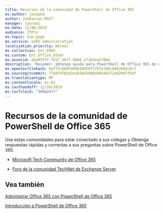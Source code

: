 ```yaml
---
title: Recursos de la comunidad de PowerShell de Office 365
ms.author: josephd
author: JoeDavies-MSFT
manager: laurawi
ms.date: 12/06/2019
audience: ITPro
ms.topic: hub-page
ms.service: o365-administration
localization_priority: Normal
ms.collection: Ent_O365
ms.custom: Ent_Office_Other
ms.assetid: ebe0f5ff-fd17-487f-bbb6-271b5ea270bb
description: 'Resumen: obtenga ayuda para PowerShell de Office 365 de estos lugares de la comunidad.'
ms.openlocfilehash: baff3cbb05999810039ff257e106c0862684c0cf
ms.sourcegitcommit: 77b8fd702d3a1010d3906d4024d272ad2097f54f
ms.translationtype: MT
ms.contentlocale: es-ES
ms.lasthandoff: 12/10/2019
ms.locfileid: "39962477"
---
```

# <a name="office-365-powershell-community-resources"></a>Recursos de la comunidad de PowerShell de Office 365

Use estas comunidades para estar conectado a sus colegas y Obtenga respuestas rápidas y correctas a sus preguntas sobre PowerShell de Office 365. 
  
- [Microsoft Tech Community de Office 365](https://techcommunity.microsoft.com/t5/Office-365/ct-p/Office365)
    
- [Foro de la comunidad TechNet de Exchange Server](https://social.technet.microsoft.com/Forums/exchange/home?forum=exchangesvrgeneral)
    
## <a name="see-also"></a>Vea también

[Administrar Office 365 con PowerShell de Office 365](manage-office-365-with-office-365-powershell.md)
  
[Introducción a PowerShell de Office 365](getting-started-with-office-365-powershell.md)

